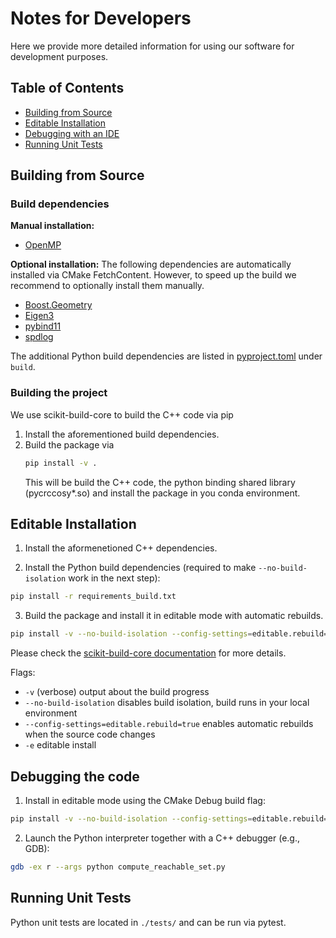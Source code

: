 # Notes for Developers

Here we provide more detailed information for using our software for development purposes.


## Table of Contents
- [Building from Source](#building-from-source)
- [Editable Installation](#editable-installation)
- [Debugging with an IDE](#debugging-with-an-ide)
- [Running Unit Tests](#running-unit-tests)


## Building from Source

### Build dependencies
**Manual installation:**
- [OpenMP](https://www.openmp.org/)

**Optional installation:** The following dependencies are automatically installed via CMake FetchContent.
However, to speed up the build we recommend to optionally install them manually.
- [Boost.Geometry](https://www.boost.org/doc/libs/1_79_0/libs/geometry/doc/html/index.html)
- [Eigen3](https://eigen.tuxfamily.org/)
- [pybind11](https://github.com/pybind/pybind11)
- [spdlog](https://github.com/gabime/spdlog)

The additional Python build dependencies are listed in [pyproject.toml](pyproject.toml) under `build`.


### Building the project
We use scikit-build-core to build the C++ code via pip

1. Install the aforementioned build dependencies.
2. Build the package via
   ```bash
   pip install -v .
   ```
   This will be build the C++ code, the python binding shared library (pycrccosy*.so) and install the
   package in you conda environment.


## Editable Installation
1. Install the aformenetioned C++ dependencies. 

2. Install the Python build dependencies (required to make `--no-build-isolation` work in the next step):
```bash
pip install -r requirements_build.txt
```

3. Build the package and install it in editable mode with automatic rebuilds.
```bash
pip install -v --no-build-isolation --config-settings=editable.rebuild=true -e .
```

Please check the [scikit-build-core documentation](https://scikit-build-core.readthedocs.io/en/latest/configuration.html#editable-installs) for more details.

Flags:
- `-v` (verbose) output about the build progress
- `--no-build-isolation` disables build isolation, build runs in your local environment
- `--config-settings=editable.rebuild=true` enables automatic rebuilds when the source code changes
- `-e` editable install 


## Debugging the code
1. Install in editable mode using the CMake Debug build flag:
```bash
pip install -v --no-build-isolation --config-settings=editable.rebuild=true --config-settings=cmake.build-type="Debug" -e .
```

2. Launch the Python interpreter together with a C++ debugger (e.g., GDB):
```bash
gdb -ex r --args python compute_reachable_set.py
```




## Running Unit Tests

Python unit tests are located in `./tests/` and can be run via pytest.
